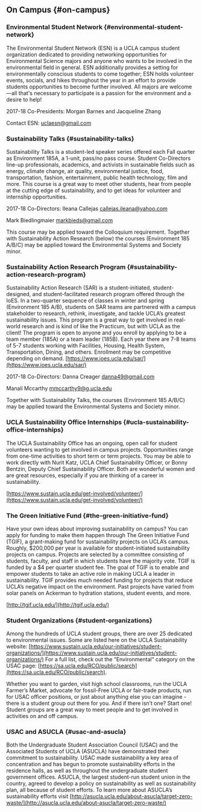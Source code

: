 ## On Campus {#on-campus}

### Environmental Student Network {#environmental-student-network}

The Environmental Student Network (ESN) is a UCLA campus student organization dedicated to providing networking opportunities for Environmental Science majors and anyone who wants to be involved in the environmental field in general. ESN additionally provides a setting for environmentally conscious students to come together; ESN holds volunteer events, socials, and hikes throughout the year in an effort to provide students opportunities to become further involved. All majors are welcome—all that&#039;s necessary to participate is a passion for the environment and a desire to help!

2017-18 Co-Presidents: Morgan Barnes and Jacqueline Zhang

Contact ESN: uclaesn@gmail.com

### Sustainability Talks {#sustainability-talks}

Sustainability Talks is a student-led speaker series offered each Fall quarter as Environment 185A, a 1-unit, pass/no pass course. Student Co-Directors line-up professionals, academics, and activists in sustainable fields such as energy, climate change, air quality, environmental justice, food, transportation, fashion, entertainment, public health technology, film and more. This course is a great way to meet other students, hear from people at the cutting edge of sustainability, and to get ideas for volunteer and internship opportunities.

2017-18 Co-Directors: Ileana Callejas callejas.ileana@yahoo.com

Mark Biedlingmaier markbieds@gmail.com

This course may be applied toward the Colloquium requirement. Together with Sustainability Action Research (below) the courses (Environment 185 A/B/C) may be applied toward the Environmental Systems and Society minor.

### Sustainability Action Research Program {#sustainability-action-research-program}

Sustainability Action Research (SAR) is a student-initiated, student-designed, and student-facilitated research program offered through the IoES. In a two-quarter sequence of classes in winter and spring (Environment 185 A/B), students on SAR teams are partnered with a campus stakeholder to research, rethink, investigate, and tackle UCLA’s greatest sustainability issues. This program is a great way to get involved in real-world research and is kind of like the Practicum, but with UCLA as the client! The program is open to anyone and you enroll by applying to be a team member (185A) or a team leader (185B). Each year there are 7-8 teams of 5-7 students working with Facilities, Housing, Health System, Transportation, Dining, and others. Enrollment may be competitive depending on demand. [https://www.ioes.ucla.edu/sar/](https://www.ioes.ucla.edu/sar/)

2017-18 Co-Directors: Danna Creager danna49@gmail.com

Manali Mccarthy mmccarthy9@g.ucla.edu

Together with Sustainability Talks, the courses (Environment 185 A/B/C) may be applied toward the Environmental Systems and Society minor.

### UCLA Sustainability Office Internships {#ucla-sustainability-office-internships}

The UCLA Sustainability Office has an ongoing, open call for student volunteers wanting to get involved in campus projects. Opportunities range from one-time activities to short term or term projects. You may be able to work directly with Nurit Katz, UCLA Chief Sustainability Officer, or Bonny Bentzin, Deputy Chief Sustainability Officer. Both are wonderful women and are great resources, especially if you are thinking of a career in sustainability.

[https://www.sustain.ucla.edu/get-involved/volunteer/](https://www.sustain.ucla.edu/get-involved/volunteer/)

### The Green Initiative Fund {#the-green-initiative-fund}

Have your own ideas about improving sustainability on campus? You can apply for funding to make them happen through The Green Initiative Fund (TGIF), a grant-making fund for sustainability projects on UCLA’s campus. Roughly, $200,000 per year is available for student-initiated sustainability projects on campus. Projects are selected by a committee consisting of students, faculty, and staff in which students have the majority vote. TGIF is funded by a $4 per quarter student fee. The goal of TGIF is to enable and empower students to take an active role in making UCLA a leader in sustainability. TGIF provides much needed funding for projects that reduce UCLA’s negative impact on the environment. Past projects have varied from solar panels on Ackerman to hydration stations, student events, and more.

[http://tgif.ucla.edu/](http://tgif.ucla.edu/)

### Student Organizations {#student-organizations}

Among the hundreds of UCLA student groups, there are over 25 dedicated to environmental issues. Some are listed here on the UCLA Sustainability website: [https://www.sustain.ucla.edu/our-initiatives/student-organizations/](https://www.sustain.ucla.edu/our-initiatives/student-organizations/) For a full list, check out the “Environmental“ category on the USAC page: [https://sa.ucla.edu/RCO/public/search](https://sa.ucla.edu/RCO/public/search).

Whether you want to garden, visit high school classrooms, run the UCLA Farmer’s Market, advocate for fossil-Free UCLA or fair-trade products, run for USAC officer positions, or just about anything else you can imagine - there is a student group out there for you. And if there isn’t one? Start one! Student groups are a great way to meet people and to get involved in activities on and off campus.

### USAC and ASUCLA {#usac-and-asucla}

Both the Undergraduate Student Association Council (USAC) and the Associated Students of UCLA (ASUCLA) have demonstrated their commitment to sustainability. USAC made sustainability a key area of concentration and has begun to promote sustainability efforts in the residence halls, as well as throughout the undergraduate student government offices. ASUCLA, the largest student-run student union in the country, agreed to develop a policy on sustainability as well as sustainability plan, all because of student efforts. To learn more about ASUCLA’s sustainability efforts visit [http://asucla.ucla.edu/about-asucla/target-zero-waste/](http://asucla.ucla.edu/about-asucla/target-zero-waste/)